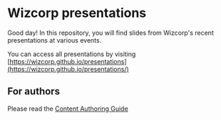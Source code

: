 # Wizcorp presentations

Good day! In this repository, you will find slides from Wizcorp's recent presentations at various events.

You can access all presentations by visiting
[https://wizcorp.github.io/presentations](https://wizcorp.github.io/presentations/)

## For authors

Please read the [Content Authoring Guide](./AUTHORING.md)
